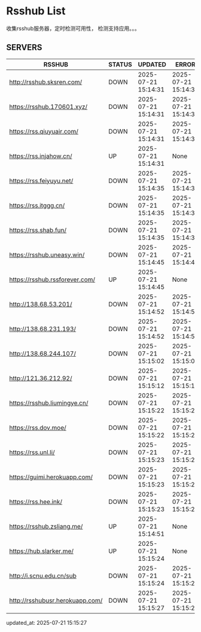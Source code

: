 # Rsshub List

收集rsshub服务器，定时检测可用性， 检测支持应用。。。


## SERVERS

|  RSSHUB   | STATUS  | UPDATED  | ERROR  | TWITTER |  
|  ----  | ----  | ----  | ----  | ---- |  
| http://rsshub.sksren.com/ | DOWN | 2025-07-21 15:14:31 | 2025-07-21 15:14:31 |  
| https://rsshub.170601.xyz/ | DOWN | 2025-07-21 15:14:31 | 2025-07-21 15:14:31 |  
| https://rss.qiuyuair.com/ | DOWN | 2025-07-21 15:14:31 | 2025-07-21 15:14:31 |  
| https://rss.injahow.cn/ | UP | 2025-07-21 15:14:31 | None ||  
| https://rss.feiyuyu.net/ | DOWN | 2025-07-21 15:14:35 | 2025-07-21 15:14:35 |  
| https://rss.itggg.cn/ | DOWN | 2025-07-21 15:14:35 | 2025-07-21 15:14:35 |  
| https://rss.shab.fun/ | DOWN | 2025-07-21 15:14:35 | 2025-07-21 15:14:35 |  
| https://rsshub.uneasy.win/ | DOWN | 2025-07-21 15:14:45 | 2025-07-21 15:14:45 |  
| https://rsshub.rssforever.com/ | UP | 2025-07-21 15:14:45 | None ||  
| http://138.68.53.201/ | DOWN | 2025-07-21 15:14:52 | 2025-07-21 15:14:52 |  
| http://138.68.231.193/ | DOWN | 2025-07-21 15:14:52 | 2025-07-21 15:14:52 |  
| http://138.68.244.107/ | DOWN | 2025-07-21 15:15:02 | 2025-07-21 15:15:02 |  
| http://121.36.212.92/ | DOWN | 2025-07-21 15:15:12 | 2025-07-21 15:15:12 |  
| https://rsshub.liumingye.cn/ | DOWN | 2025-07-21 15:15:22 | 2025-07-21 15:15:22 |  
| https://rss.dov.moe/ | DOWN | 2025-07-21 15:15:22 | 2025-07-21 15:15:22 |  
| https://rss.unl.li/ | DOWN | 2025-07-21 15:15:23 | 2025-07-21 15:15:23 |  
| https://guimi.herokuapp.com/ | DOWN | 2025-07-21 15:15:23 | 2025-07-21 15:15:23 |  
| https://rss.hee.ink/ | DOWN | 2025-07-21 15:15:23 | 2025-07-21 15:15:23 |  
| https://rsshub.zsliang.me/ | UP | 2025-07-21 15:14:51 | None |OK|  
| https://hub.slarker.me/ | UP | 2025-07-21 15:15:24 | None ||  
| http://i.scnu.edu.cn/sub | DOWN | 2025-07-21 15:15:24 | 2025-07-21 15:15:24 |  
| http://rsshubusr.herokuapp.com/ | DOWN | 2025-07-21 15:15:27 | 2025-07-21 15:15:27 |  
  

updated_at: 2025-07-21 15:15:27  
